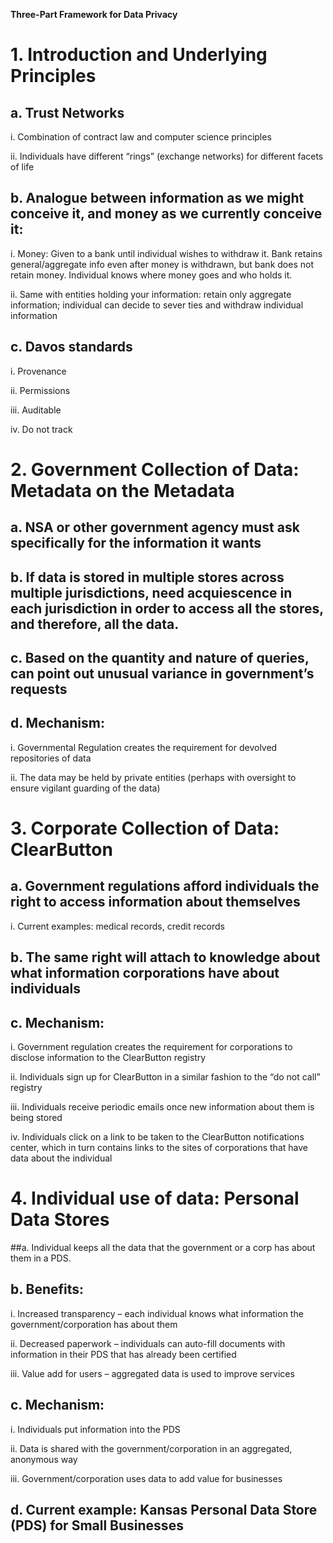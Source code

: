 **Three-Part Framework for Data Privacy** 


# 1. Introduction and Underlying Principles

## a. Trust Networks

i. Combination of contract law and computer science principles

ii. Individuals have different “rings” (exchange networks) for different facets of life

## b. Analogue between information as we might conceive it, and money as we currently conceive it:

i. Money: Given to a bank until individual wishes to withdraw it. Bank retains general/aggregate info even after money is withdrawn, but bank does not retain money. Individual knows where money goes and who holds it.

ii. Same with entities holding your information: retain only aggregate information; individual can decide to sever ties and withdraw individual information 

## c. Davos standards

i. Provenance

ii. Permissions

iii. Auditable 

iv. Do not track



# 2. Government Collection of Data: Metadata on the Metadata

## a. NSA or other government agency must ask specifically for the information it wants

## b. If data is stored in multiple stores across multiple jurisdictions, need acquiescence in each jurisdiction in order to access all the stores, and therefore, all the data.

## c. Based on the quantity and nature of queries, can point out unusual variance in government’s requests

## d. Mechanism:

i. Governmental Regulation creates the requirement for devolved repositories of data

ii. The data may be held by private entities (perhaps with oversight to ensure vigilant guarding  of the data)



# 3. Corporate Collection of Data: ClearButton

## a. Government regulations afford individuals the right to access information about themselves

i. Current examples: medical records, credit records

## b. The same right will attach to knowledge about what information corporations have about individuals

## c. Mechanism:

i. Government regulation creates the requirement for corporations to disclose information to the ClearButton registry  

ii. Individuals sign up for ClearButton in a similar fashion to the “do not call” registry  

iii. Individuals receive periodic emails once new information about them is being stored  

iv. Individuals click on a link to be taken to the ClearButton notifications center, which in turn contains links to the sites of corporations that have data about the individual



# 4. Individual use of data: Personal Data Stores

##a. Individual keeps all the data that the government or a corp has about them in a PDS.

## b. Benefits: 

i. Increased transparency – each individual knows what information the government/corporation has about them

ii. Decreased paperwork – individuals can auto-fill documents with information in their PDS that has already been certified

iii. Value add for users – aggregated data is used to improve services

## c. Mechanism: 

i. Individuals put information into the PDS

ii. Data is shared with the government/corporation in an aggregated, anonymous way

iii. Government/corporation uses data to add value for businesses


## d. Current example: Kansas Personal Data Store (PDS) for Small Businesses


